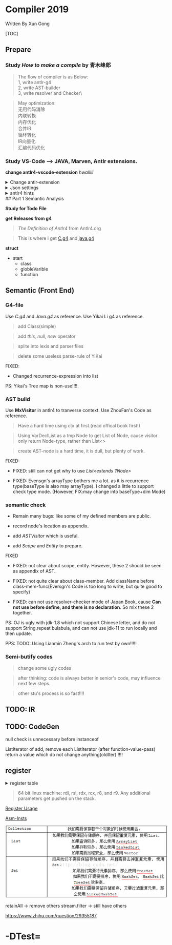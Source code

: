 # **Compiler 2019**

Written By Xun Gong

[TOC]

## **Prepare**

### **Study *How to make a compile* **by**  青木峰郎**

> The flow of compiler is as Below:\
> 1, write antlr-g4\
> 2, write AST-builder\
> 3, write resolver and Checker\

> May optimization:\
无用代码消除\
内联转换\
内存优化\
合并IR\
循环转化\
IR向量化\
汇编代码优化

### **Study VS-Code --> JAVA, Marven, Antlr extensions.**

**change antlr4-vscode-extension**
*hwalllll*
<details>
<summary>Change antlr-extension</summary>
<p> newest version</p>
<pre><code> 
> mv antlr-4.7.2-complete.jar to .vscode/extensions/mike*/antlr `and` rename it as antlr4-4.7.2-SNAPSHOT-complete.jar 
</code> </pre>
</details>

<details>
<summary>Json settings</summary>
<p> In Json workPlace settings</p>
<pre><code> json
    // settings.json
    "antlr4.generation":{
        "mode": "external",
        "outputDir": "/home/xun/Documents/mxc/src/main/java/mxcompiler/parser",
        "importDir": "/home/xun/Documents/mxc/src/main/java/mxcompiler/parser/grammar",
        "package": "mxcompiler.parser",
        "language": "Java",
        "listeners": true,
        "visitors": true
    },
    // launch.json
    {
        "name": "Debug ANTLR4 grammar",
        "type": "antlr-debug",
        "request": "launch",
        "input": "src/test/cases/test.in", // test file
        "grammar": "src/main/java/mxcompiler/parser/grammar/Mx.g4", // copy-relative path
        "startRule": "start", // start rule
        "printParseTree": true,
        "visualParseTree": true
    }
</code> </pre>
</details>

<details>
<summary>antlr4 hints</summary>
<p> bulabula</p>
<pre><code>
grun 之前一定记得javac *
>key word --> import, fragment, lexer, parser, grammar, returns,
locals, throws, catch, finally, mode, options, tokens
要将操作限制为生成的解析器或词法分析器，请使用@parser::name或@lexer::name。
	concluion from ASTBuilder
		1, ctx.label | ctx.parserRule()
		2, visit(ctx.xx) Deprecated visitChildren
ctrl alt - -> back (after press f12)
1 workspace is used for 1 project
which as seen may the same level as maven, springboot...
but large workspace may include diff langurages.
1, if ctx.params == null -> can not get params.param; can not use for(:)
2, if varListNode == null or varListNode.varList == null it is diff
</code> </pre>
</details>
## Part 1 Semantic Analysis

**Study for Todo File**

**get Releases from g4**
> *The Definition of Antlr4* from Antlr4.org

> This is where I get [C.g4] and [java.g4][1] 
<!-- [Download Site][^2] [Usual Way][^3]
    [^2]: https://minhaskamal.github.io/DownGit/#/home
    [^3]: Click Raw to get https://raw.githubusercontent.com/antlr/codebuff/master/corpus/antlr4/training/C.g4 -->

**struct**

- start
    - class
    - globleVarible
    - function

## **Semantic (Front End)**

### **G4-file**

Use *C.g4* and *Java.g4* as reference. Use Yikai Li g4 as reference. 

> add Class(simple)

> add *this, null, new* operator

> splite into lexis and parser files

> delete some useless parse-rule of YiKai

FIXED:

- Changed recurrence-expression into list

PS: Yikai's Tree map is non-use!!!!.

### **AST build**

Use **MxVisitor** in antlr4 to tranverse context.
Use ZhouFan's Code as reference.

> Have a hard time using ctx at first.(read offical book first!)

> Using VarDeclList as a tmp Node to get List of Node, cause visitor only return Node-type, rather than List<>

> create AST-node is a hard time, it is dull, but plenty of work.

FIXED: 

- FIXED: still can not get why to use *List<extends ?Node>*

- FIXED: Evensgn's arrayType bothers me a lot. as it is recurrence type(baseType is also may arrayType). I changed a little to support check type mode.
(However, FIX:may change into baseType+dim Mode)


### **semantic check**

- Remain many bugs: like some of my defined members are public.

- record node's location as appendix.

- add *ASTVisitor* which is useful.

- add *Scope* and *Entity* to prepare.

FIXED

- FIXED: not clear about scope, entity. However, these 2 should be seen as appendix of AST.

- FIXED: not quite clear about class-member. Add className before class-mem-func(Eversgn's Code is too long to write, but quite good to specify)

- FIXED: can not use resolver-checker mode of Japan Book, cause **Can not use before define, and there is no declaration**. So mix these 2 together.

PS: OJ is ugly with jdk-1.8 which not support Chinese letter, and do not support String.repeat bulabula, and can not use jdk-11 to run locally and then update.

PPS: TODO: Using Lianmin Zheng's arch to run test by own!!!!!

### Semi-butify codes

> change some ugly codes

> after thinking: code is always better in senior's code, may influence next few steps.

> other stu's process is so fast!!!!

## **TODO: IR**

## **TODO: CodeGen**

null check is unnecessary before instanceof

ListIterator of add, remove
each ListIterator (after function-value-pass) return a value which do not change anything(oldIter) !!!!

## register


<details>
<summary>register table</summary>

| Name | Notes                                                                                                         | Type      | 64-bitlong | 32-bitint | 16-bitshort | 8-bitchar |
|------|---------------------------------------------------------------------------------------------------------------|-----------|------------|-----------|-------------|-----------|
| rax  | Values are returned from functions in this register.                                                          | scratch   | rax        | eax       | ax          | ah and al |
| rcx  | Typical scratch register.  Some instructions also use it as a counter.                                        | scratch   | rcx        | ecx       | cx          | ch and cl |
| rdx  | Scratch register.                                                                                             | scratch   | rdx        | edx       | dx          | dh and dl |
| rbx  | Preserved register: don't use it without saving it!                                                           | preserved | rbx        | ebx       | bx          | bh and bl |
| rsp  | The stack pointer.  Points to the top of the stack (details coming soon!)                                     | preserved | rsp        | esp       | sp          | spl       |
| rbp  | Preserved register.  Sometimes used to store the old value of the stack pointer, or the "base".               | preserved | rbp        | ebp       | bp          | bpl       |
| rsi  | Scratch register used to pass function argument #2 in 64-bit Linux.  In 64-bit Windows, a preserved register. | scratch   | rsi        | esi       | si          | sil       |
| rdi  | Scratch register and function argument #1 in 64-bit Linux.  In 64-bit Windows, a preserved register.          | scratch   | rdi        | edi       | di          | dil       |
| r8   | Scratch register.  These were added in 64-bit mode, so they have numbers, not names.                          | scratch   | r8         | r8d       | r8w         | r8b       |
| r9   | Scratch register.                                                                                             | scratch   | r9         | r9d       | r9w         | r9b       |
| r10  | Scratch register.                                                                                             | scratch   | r10        | r10d      | r10w        | r10b      |
| r11  | Scratch register.                                                                                             | scratch   | r11        | r11d      | r11w        | r11b      |
| r12  | Preserved register.  You can use it, but you need to save and restore it.                                     | preserved | r12        | r12d      | r12w        | r12b      |
| r13  | Preserved register.                                                                                           | preserved | r13        | r13d      | r13w        | r13b      |
| r14  | Preserved register.                                                                                           | preserved | r14        | r14d      | r14w        | r14b      |
| r15  | Preserved register.                                                                                           | preserved | r15        | r15d      | r15w        | r15b      |
[Refer][register-web]
</details>

> 64 bit linux machine: rdi, rsi, rdx, rcx, r8, and r9. Any additional parameters get pushed on the stack.

[Register Usage](https://www.freepascal.org/docs-html/current/prog/progse20.html#x160-1610006.1)



[Asm-Insts](https://cs.lmu.edu/~ray/notes/nasmtutorial/)

![java collection](./lib/collection.png)

retainAll -> remove others
stream.filter -> still have others

https://www.zhihu.com/question/29355187

# -DTest=

[register-web]: https://www.cs.uaf.edu/2017/fall/cs301/reference/x86_64.html
[C.g4]: https://github.com/antlr/codebuff/blob/master/corpus/antlr4/training/C.g4
[1]: https://github.com/antlr/codebuff/blob/master/corpus/antlr4/training/java.g4

